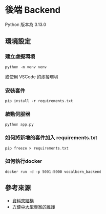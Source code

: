 # 後端 Backend
Python 版本為 3.13.0
## 環境設定
### 建立虛擬環境
```
python -m venv venv
```
或使用 VSCode 的虛擬環境
### 安裝套件
```
pip install -r requirements.txt
```
### 啟動伺服器
```
python app.py
```
### 如何將新增的套件加入 requirements.txt
```
pip freeze > requirements.txt
```
### 如何執行docker
```
docker run -d -p 5001:5000 vocalborn_backend
```
## 參考來源
- [資料夾結構](https://ashleyalexjacob.medium.com/flask-api-folder-guide-2023-6fd56fe38c00)
- [方便中大型專案的維護](https://wehelp.tw/topic/5106248399716352)
